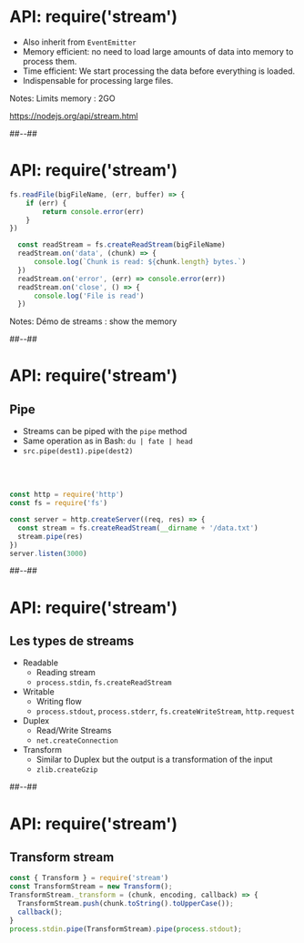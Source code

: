 # API: require('stream')

* Also inherit from `EventEmitter`
* Memory efficient: no need to load large amounts of data into memory to process them.
* Time efficient: We start processing the data before everything is loaded.
* Indispensable for processing large files.

Notes:
Limits memory : 2GO

https://nodejs.org/api/stream.html
<!-- .element: class="credits" -->

##--##

# API: require('stream')

<!-- .slide: class="with-code" -->

```javascript
fs.readFile(bigFileName, (err, buffer) => {
    if (err) {
        return console.error(err)
    }
})
```

```javascript
  const readStream = fs.createReadStream(bigFileName)
  readStream.on('data', (chunk) => {
      console.log(`Chunk is read: ${chunk.length} bytes.`)
  })
  readStream.on('error', (err) => console.error(err))
  readStream.on('close', () => {
      console.log('File is read')
  })
```

Notes:
Démo de streams : show the memory

##--##

<!-- .slide: class="with-code" -->

# API: require('stream')
## Pipe

* Streams can be piped with the `pipe` method
* Same operation as in Bash: `du | fate | head`
* `src.pipe(dest1).pipe(dest2)`
<br>
<br>

```javascript
const http = require('http')
const fs = require('fs')

const server = http.createServer((req, res) => {
  const stream = fs.createReadStream(__dirname + '/data.txt')
  stream.pipe(res)
})
server.listen(3000)
```

##--##

<!-- .slide: -->

# API: require('stream')
## Les types de streams

* Readable
  * Reading stream 
  * `process.stdin`, `fs.createReadStream`
* Writable
  * Writing flow
  * `process.stdout`, `process.stderr`, `fs.createWriteStream`, `http.request`
* Duplex
  * Read/Write Streams
  * `net.createConnection`
* Transform
  * Similar to Duplex but the output is a transformation of the input
  * `zlib.createGzip`

##--##

<!-- .slide: class="with-code" -->

# API: require('stream')
## Transform stream

```javascript
const { Transform } = require('stream')
const TransformStream = new Transform();
TransformStream._transform = (chunk, encoding, callback) => {
  TransformStream.push(chunk.toString().toUpperCase());
  callback();
}
process.stdin.pipe(TransformStream).pipe(process.stdout);
```
